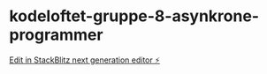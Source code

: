 # kodeloftet-gruppe-8-asynkrone-programmer

[Edit in StackBlitz next generation editor ⚡️](https://stackblitz.com/~/github.com/LarsGJobloop/kodeloftet-gruppe-8-asynkrone-programmer)